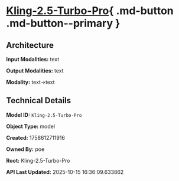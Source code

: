 # [Kling-2.5-Turbo-Pro](https://poe.com/Kling-2.5-Turbo-Pro){ .md-button .md-button--primary }

## Architecture

**Input Modalities:** text

**Output Modalities:** text

**Modality:** text->text


## Technical Details

**Model ID:** `Kling-2.5-Turbo-Pro`

**Object Type:** model

**Created:** 1758612711916

**Owned By:** poe

**Root:** Kling-2.5-Turbo-Pro

**API Last Updated:** 2025-10-15 16:36:09.633862
